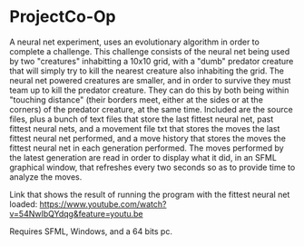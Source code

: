 # ProjectCo-Op

A neural net experiment, uses an evolutionary algorithm in order to complete a challenge. This challenge consists of 
the neural net being used by two "creatures" inhabitting a 10x10 grid, with a "dumb" predator creature that will simply try to kill the nearest 
creature also inhabiting the grid. The neural net powered creatures are smaller, and in order to survive they must team up to kill
the predator creature. They can do this by both being within "touching distance" (their borders meet, either at the sides or at the corners)
of the predator creature, at the same time. Included are the source files, plus a bunch of text files that store the last fittest neural net, past
fittest neural nets, and a movement file txt that stores the moves the last fittest neural net performed, and a move history that stores
the moves the fittest neural net in each generation performed. The moves performed by the latest generation are read in order to display what it
did, in an SFML graphical window, that refreshes every two seconds so as to provide time to analyze the moves.

Link that shows the result of running the program with the fittest neural net loaded:
https://www.youtube.com/watch?v=54NwIbQYdqg&feature=youtu.be

Requires SFML, Windows, and a 64 bits pc.


